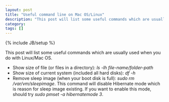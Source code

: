 ```yaml
---
layout: post
title: "Useful command line on Mac OS/Linux"
description: "This post will list some useful commands which are usually used when you do with Linux/Mac OS."
category: 
tags: []
---
```

{% include JB/setup %}

This post will list some useful commands which are usually used when you do with Linux/Mac OS.

- Show size of file (or files in a directory): *ls -lh file-name/folder-path*
- Show size of current system (included all hard disks): *df -h*
- Remove sleep image (when your boot disk is full): *sudo rm /var/vm/sleepimage*. This command will disable Hibernate mode which is reason for sleep image existing. If you want to enable this mode, should try *sudo pmset -a hibernatemode 3*.